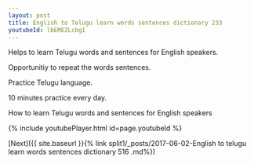 ```yaml
---
layout: post
title: English to Telugu learn words sentences dictionary 233 
youtubeId: lbEMEZLcbgI
---
```

 
 
Helps to learn Telugu words and sentences for English speakers.

Opportunitiy to repeat the words sentences. 

Practice Telugu language. 
 
10 minutes practice every day. 
 
How to learn Telugu words and sentences for English speakers 
 
{% include youtubePlayer.html id=page.youtubeId %}
 
 
[Next]({{ site.baseurl }}{% link  split1/_posts/2017-06-02-English to telugu learn words sentences dictionary 516 .md%})
 

